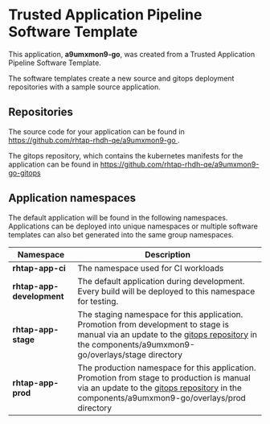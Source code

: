 # Trusted Application Pipeline Software Template

This application, **a9umxmon9-go**, was created from a Trusted Application Pipeline Software Template.

The software templates create a new source and gitops deployment repositories with a sample source application. 

## Repositories

The source code for your application can be found in [https://github.com/rhtap-rhdh-qe/a9umxmon9-go ](https://github.com/rhtap-rhdh-qe/a9umxmon9-go ).
 
The gitops repository, which contains the kubernetes manifests for the application can be found in 
[https://github.com/rhtap-rhdh-qe/a9umxmon9-go-gitops ](https://github.com/rhtap-rhdh-qe/a9umxmon9-go-gitops ) 

## Application namespaces 

The default application will be found in the following namespaces. Applications can be deployed into unique namespaces or multiple software templates can also bet generated into the same group namespaces.  

|  Namespace   |  Description   |  
| -------- | -------- |
| **rhtap-app-ci** | The namespace used for CI workloads |
| **rhtap-app-development** | The default application during development. Every build will be deployed to this namespace for testing. |
| **rhtap-app-stage** | The staging namespace for this application. Promotion from development to stage is manual via an update to the [gitops repository](https://github.com/rhtap-rhdh-qe/a9umxmon9-go-gitops ) in the components/a9umxmon9-go/overlays/stage directory |
| **rhtap-app-prod** | The production namespace for this application. Promotion from stage to production is manual via an update to the [gitops repository](https://github.com/rhtap-rhdh-qe/a9umxmon9-go-gitops ) in the components/a9umxmon9-go/overlays/prod directory |